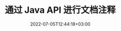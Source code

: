 ---
############################# Static ############################
layout: "product"
date: 2022-07-05T12:44:18+03:00
draft: false

product: "Annotation"
product_tag: "annotation"
platform: "Java"
platform_tag: "java"

############################# Head ############################
head_title: "Java 文档注释 API |查看和注释 PDF Word Excel PPTX 图像"
head_description: "Java 文档注释 API。查看、标记、评论和注释 PDF Word DOCX、Excel XLSX、PPTX、EML EMLX、VSS VSD、OTP、CAD 和图像文件格式."

############################# Header ############################
title: "通过 Java API 进行文档注释"
description: "构建具有查看和注释 PDF、HTML、MS Office 和其他文档格式的 Java 应用程序，而无需安装任何外部软件."
button:
    enable: true
    icon: "fas fa-arrow-down"
    label: "下载免费试用版"
    link: "https://downloads.groupdocs.com/annotation/java"

############################# SubMenu ############################
submenu:
    enable: true
    
    left:
        img_alt: "GroupDocs.Annotation for Java"
        image: "https://www.groupdocs.cloud/templates/groupdocs/images/product-logos/groupdocs-annotation-java.png"
        product: "GroupDocs.Annotation"
        platform: "Java"

    middle:
        button:
            # button loop
            - link: "#overview"
              text: "概述"

            # button loop
            - link: "#features"
              text: "特征"

            # button loop
            - link: "#support"
              text: "Support"

            # button loop
            - link: "https://products.groupdocs.app/annotation"
              text: "Live Demo"

            # button loop
            - link: "https://purchase.groupdocs.com/pricing/annotation/java"
              text: "价钱"

    right:
        link_download: "https://downloads.groupdocs.com/annotation"
        link_learn: "https://docs.groupdocs.com/annotation/java/"
        link_buy: "https://purchase.groupdocs.com"

############################# Overview ############################
overview:
    enable: true
    content: |
      GroupDocs.Annotation Java API 是一款产品，可让您在不同平台和操作系统（如 Android、MacOS、Linux、Windows）上处理文档中的注释。 GroupDocs.Annotation 提供了一个具有简单 API 的库，该库具有许多优点：例如，如果您需要对数据保密或选择使用该库需要多少功率，或者使用注释部分更改工作，则该库非常轻巧灵活。

        GroupDocs.Annotation for Java API 允许您使用不同类型的注释，包括：文本、折线、区域、下划线、点、水印、箭头、椭圆、文本替换、距离、文本字段、资源编辑等. 并支持最流行的文档格式，如：PDF、HTML、Microsoft Office Word、Excel 电子表格、PowerPoint 演示文稿、Visio、Outlook 电子邮件、图像、元文件、CAD 绘图和各种其他格式。 API 提供了获取文档页面缩略图的能力，并支持在 PDF 文件中导入和导出注释。

        使用库，您可以添加 [添加](/annotation/java/add/bmp/)、[编辑](/annotation/java/edit/bmp/)、[提炼](/annotation /java/extract/bmp/) 和 [删除](/annotation/java/remove/bmp/) 文档中的注释，旋转文档，更改缩略图解决方案，这不是所有的完整列表可能性。它还提供了一套全面的数据对象，可根据您在所有支持的文档格式中的要求自定义注释属性。

        使用 Java API 的 GroupDocs.Annotation 非常简单，只包含几个基本步骤。首先，您需要设置许可证，然后选择要使用的文件，然后以某种方式使用文档注释（删除/编辑/提取/删除）进行操作并保存结果。有关更多信息，请参阅产品 [文档](https://docs.groupdocs.com/annotation/java/getting-started/) 或我们的 [示例](https://github.com/groupdocs-annotation /GroupDocs.Annotation-for-Java) 设置。

        GroupDocs.Annotation 会定期更新并为其客户提供支持，随时欢迎您向我们提出问题或发送您的想法或告诉我们您对新事物的需求，我们很乐意在新版本中实施它。
    tabs:
      enable: true
      
      ## TAB ONE ##
      tab_one:
        description: |
          以下是 GroupDocs.Annotation for Java 的概述：
      
        right:
          enable: true
          icon: "fab fa-html5"
          title: "概述"
          content: |
            * 添加注释
            * 导出注释
            * 导入注释
            * 基于回复的评论
            * 注释兼容性
      
      ## TAB TWO ##
      tab_two:
        description: |
          GroupDocs.Annotation for Java 支持所有流行的 [文档文件格式](https://docs.groupdocs.com/annotation/java/supported-document-formats/)，包括：微软办公软件、PDF、图像等。
        left:
          enable: true
          table:
            # table loop
            - title: "Microsoft Office Formats"
              content: |
                * **Word**: [DOC](/annotation/java/add/doc/), [DOCX](/annotation/java/add/docx/), [DOCM](/annotation/java/add/docm/), [DOT](/annotation/java/add/dot/), [DOTX](/annotation/java/add/dotx/), [RTF](/annotation/java/add/rtf/)
                * **Excel**: [XLS](/annotation/java/add/xls/), [XLSX](/annotation/java/add/xlsx/), [XLSB](/annotation/java/add/xlsb/), [XLSM](/annotation/java/add/xlsm/)
                * **PowerPoint**: [PPT](/annotation/java/add/ppt/), [PPTX](/annotation/java/add/pptx/), [PPS](/annotation/java/add/pps/), [PPSX](/annotation/java/add/ppsx/), [POTM](/annotation/java/add/potm/), [POTX](/annotation/java/add/potx/), [PPSM](/annotation/java/add/ppsm/), [PPTM](/annotation/java/add/pptm/), [WMF](/annotation/java/add/wmf/), [EMF](/annotation/java/add/emf/)
                * **Outlook**: [EML](/annotation/java/add/eml/), [EMLX](/annotation/java/add/emlx/), [MSG](/annotation/java/add/msg/)
                * **Visio**: [VSS](/annotation/java/add/vss/), [VST](/annotation/java/add/vst/), [VSD](/annotation/java/add/vsd/), [VSDX](/annotation/java/add/vsdx/), [VSX](/annotation/java/add/vsx/)

        right:
          enable: true
          table:
            # table loop
            - title: "微软办公格式"
              content: |
                * **Portable**: [PDF](/annotation/java/add/pdf/) (PDF/A-1a, PDF/A-1b, PDF/A-2a)
                * **OpenDocument**: [ODT](/annotation/java/add/odt/), [ODS](/annotation/java/add/ods/), [ODP](/annotation/java/add/odp/)
                * **Images**: [BMP](/annotation/java/add/bmp/), [JPG](/annotation/java/add/jpg/), [JPEG](/annotation/java/add/jpeg/), [TIFF](/annotation/java/add/tiff/), [TIF](/annotation/java/add/tif/), [PNG](/annotation/java/add/png/), [GIF](/annotation/java/add/gif/), [DCM](/annotation/java/add/dcm/), [DICOM](/annotation/java/add/dicom/)
                * **AutoCAD**: [DWG](/annotation/java/add/dwg/), [DXF](/annotation/java/add/dxf/), [CAD](/annotation/java/add/cad/)
                * **Other**: [HTM](/annotation/java/add/htm/), [HTML](/annotation/java/add/html/), [CSV](/annotation/java/add/csv/), [DJVU](/annotation/java/add/djvu/), [OTP](/annotation/java/add/otp/), [OTT](/annotation/java/add/ott/)

      ## TAB THREE ##
      tab_three:
        description: |
          GroupDocs.Annotation for Java 支持以下操作系统、框架和包管理器：
      
        left:
          enable: true
          table:
            # table loop
            - icon: "fab fa-windows"
              title: "操作系统"
              content: |
                * Microsoft Windows Desktop
                * Microsoft Windows Server
                * Linux
                * MacOS

            # table loop
            - icon: "fas fa-code"
              title: "支持的框架"
              content: |
                * Java 7 (1.7) 及更高版本

        right:
          enable: true
          table:
            # table loop
            - icon: "fas fa-cogs"
              title: "开发环境"
              content: |
                * NetBeans
                * IntelliJ IDEA
                * Eclipse
            # table loop
            - icon: "fas fa-tools"
              title: "构建自动化工具"
              content: |
                * Maven

############################# Features ############################
features:
    enable: true
    title: "GroupDocs.Annotation for Java 功能"

    feature:
      # feature loop
      - icon: "fas fa-copy"
        link: "https://docs.groupdocs.com/annotation/java/add-area-annotation/"
        content: "在文档中添加区域注释并链接简单和嵌套注释"

      # feature loop
      - icon: "fas fa-eye"
        link: "https://docs.groupdocs.com/annotation/java/add-arrow-annotation/"
        content: "使用箭头注释指向特定内容"

      # feature loop
      - icon: "fas fa-bolt"
        link: "https://docs.groupdocs.com/annotation/java/add-watermark-annotation/"
        content: "在倾斜位置将文本水印设置为 PDF、幻灯片、Excel 工作表、图像和图表"
      
      # feature loop
      - icon: "fas fa-file-powerpoint"
        link: "https://docs.groupdocs.com/annotation/java/add-point-annotation/"
        content: "使用点注释将弹出式注释添加到文档中的任何位置"

      # feature loop
      - icon: "fas fa-code"
        link: "https://docs.groupdocs.com/annotation/java/add-polyline-annotation/"
        content: "使用折线注释连接线段、弧段或两者的序列"

      # feature loop
      - icon: "fas fa-cloud"
        link: "https://docs.groupdocs.com/annotation/java/add-ellipse-annotation/"
        content: "为 PDF、Word 文档、电子表格、演示文稿、图表和图像添加椭圆注释"

      # feature loop
      - icon: "fas fa-remove-format"
        link: "https://docs.groupdocs.com/annotation/java/add-watermark-annotation/"
        content: "为 PDF、PowerPoint、Excel、图像和图表添加角度水印"

      # feature loop
      - icon: "fas fa-comment-slash"
        link: "https://docs.groupdocs.com/annotation/java/extract-annotations-from-document/"
        content: "获取文档图像表示中文本注释的坐标"

      # feature loop
      - icon: "fas fa-location-arrow"
        link: "https://docs.groupdocs.com/annotation/java/add-annotation-to-the-document/"
        content: "下划线、删除线或修改文档中的特定文本"

      # feature loop
      - icon: "fas fa-border-all"
        link: "https://docs.groupdocs.com/annotation/java/add-annotation-to-the-document/"
        content: "在文档中添加文本图章或水印和文本字段"

      # feature loop
      - icon: "fas fa-wrench"
        link: "https://docs.groupdocs.com/annotation/net/advanced-usage/"
        content: "导入和注释 Word 文档和 PowerPoint 演示文稿之间的注释"

      # feature loop
      - icon: "fas fa-columns"
        link: "https://docs.groupdocs.com/annotation/java/add-annotation-to-the-document/"
        content: "使用文本、TextReplacement、水印和资源编辑注释类型注释 Excel 电子表格"

      # feature loop
      - icon: "fas fa-file-word"
        link: "https://docs.groupdocs.com/annotation/java/add-annotation-to-the-document/"
        content: "向 PowerPoint 演示文稿和幻灯片添加折线、删除线、下划线或文本注释"

      # feature loop
      - icon: "fas fa-envelope"
        link: "https://docs.groupdocs.com/annotation/java/add-point-annotation/"
        content: "使用 X、Y 坐标在演示文稿中标记点注释"

      # feature loop
      - icon: "fas fa-print"
        link: "https://docs.groupdocs.com/annotation/java/add-point-annotation/"
        content: "为图像添加删除线、文本、下划线或折线注释"

      # feature loop
      - icon: "fas fa-file-archive"
        link: "https://docs.groupdocs.com/annotation/java/get-file-info/"
        content: "获取 Visio 图表的文档信息和图像，例如 VSS 和 VSD"

      # feature loop
      - icon: "fas fa-file-code"
        link: "https://docs.groupdocs.com/annotation/java/basic-usage/"
        content: "获取文档页面的缩略图并使用多页 TIFF 文件"
      
      # feature loop
      - icon: "fas fa-file-excel"
        link: "https://docs.groupdocs.com/annotation/java/get-file-info/"
        content: "使用单个函数调用获取文档的所有注释"

      # feature loop
      - icon: "fas fa-heading"
        link: "https://docs.groupdocs.com/annotation/java/add-link-annotation/"
        content: "为 PDF、Word 和 PowerPoint 演示文稿添加链接注释"

      # feature loop
      - icon: "fas fa-project-diagram"
        link: "https://docs.groupdocs.com/annotation/java/add-point-annotation/"
        content: "SVG 路径解析支持 PDF、Word、图表、幻灯片和其他主要文档格式"

      # feature loop
      - icon: "fas fa-cube"
        link: "https://docs.groupdocs.com/annotation/java/technical-support/"
        content: "支持在 Word 文档中添加水印注释并清理文本替换"

      # feature loop
      - icon: "fab fa-uncharted"
        link: "https://docs.groupdocs.com/annotation/java/technical-support/"
        content: "图表中对文本注释的形状处理支持"

      # feature loop
      - icon: "fab fa-uncharted"
        link: "https://docs.groupdocs.com/annotation/java/advanced-usage/"
        content: "通过缓存文档的页面预览以加快处理速度，从而节省时间"

      # feature loop
      - icon: "fab fa-uncharted"
        link: "https://docs.groupdocs.com/annotation/java/add-annotation-to-the-document/"
        content: "即使使用旧格式也能轻松注释 Word、Excel 和 PowerPoint 文档"

      # feature loop
      - icon: "fab fa-uncharted"
        link: "https://docs.groupdocs.com/annotation/java/add-distance-annotation/"
        content: "为 Excel、PowerPoint 和图表显示距离注释标题"

############################# Support ############################
support:
    enable: true

############################# Solutions ############################
solutions:
    enable: true
    title: "GroupDocs.Annotation 为其他流行的开发环境提供文档查看 API"

    solution:
        # solution loop
        - img_alt: "GroupDocs.Annotation for .NET"
          image: "/border/groupdocs-annotation-net.svg"
          product: "GroupDocs.Annotation"
          platform: ".NET"
          link: "/annotation/net/"

############################# Back to top ###############################
back_to_top:
  enable: true
---